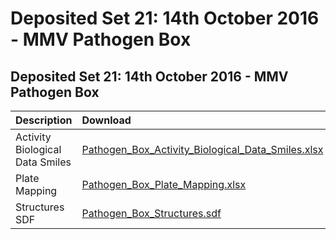 # Deposited Set 21: 14th October 2016 - MMV Pathogen Box

## Deposited Set 21: 14th October 2016 - MMV Pathogen Box

| Description | Download |
| :--- | :--- |
| Activity Biological Data Smiles | [Pathogen\_Box\_Activity\_Biological\_Data\_Smiles.xlsx](ftp://ftp.ebi.ac.uk/pub/databases/chembl/ChEMBLNTD/set21_MMV/Pathogen_Box_Activity_Biological_Data_Smiles.xlsx) |
| Plate Mapping | [Pathogen\_Box\_Plate\_Mapping.xlsx](ftp://ftp.ebi.ac.uk/pub/databases/chembl/ChEMBLNTD/set21_MMV/Pathogen_Box_Plate_Mapping.xlsx) |
| Structures SDF | [Pathogen\_Box\_Structures.sdf](ftp://ftp.ebi.ac.uk/pub/databases/chembl/ChEMBLNTD/set21_MMV/Pathogen_Box_Structures.sdf) |



